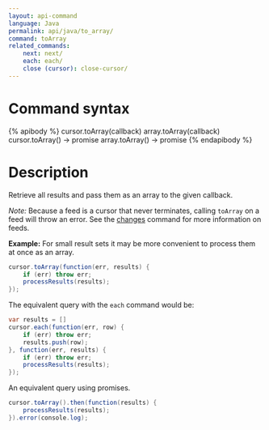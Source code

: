 ```yaml
---
layout: api-command
language: Java
permalink: api/java/to_array/
command: toArray
related_commands:
    next: next/
    each: each/
    close (cursor): close-cursor/
---
```


# Command syntax #

{% apibody %}
cursor.toArray(callback)
array.toArray(callback)
cursor.toArray() &rarr; promise
array.toArray() &rarr; promise
{% endapibody %}

# Description #

Retrieve all results and pass them as an array to the given callback.

_Note:_ Because a feed is a cursor that never terminates, calling `toArray` on a feed
will throw an error. See the [changes](/api/java/changes) command for more
information on feeds.

__Example:__ For small result sets it may be more convenient to process them at once as
an array.

```java
cursor.toArray(function(err, results) {
    if (err) throw err;
    processResults(results);
});
```

The equivalent query with the `each` command would be:

```java
var results = []
cursor.each(function(err, row) {
    if (err) throw err;
    results.push(row);
}, function(err, results) {
    if (err) throw err;
    processResults(results);
});
```

An equivalent query using promises.

```java
cursor.toArray().then(function(results) {
    processResults(results);
}).error(console.log);
```

